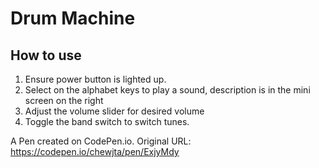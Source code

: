 # Drum Machine

## How to use

1. Ensure power button is lighted up.
2. Select on the alphabet keys to play a sound, description is in the mini screen on the right
3. Adjust the volume slider for desired volume
4. Toggle the band switch to switch tunes. 


A Pen created on CodePen.io. Original URL: https://codepen.io/chewjta/pen/ExjyMdy
